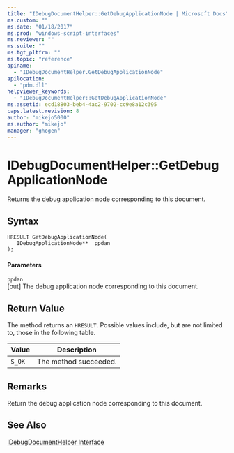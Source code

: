 ```yaml
---
title: "IDebugDocumentHelper::GetDebugApplicationNode | Microsoft Docs"
ms.custom: ""
ms.date: "01/18/2017"
ms.prod: "windows-script-interfaces"
ms.reviewer: ""
ms.suite: ""
ms.tgt_pltfrm: ""
ms.topic: "reference"
apiname: 
  - "IDebugDocumentHelper.GetDebugApplicationNode"
apilocation: 
  - "pdm.dll"
helpviewer_keywords: 
  - "IDebugDocumentHelper::GetDebugApplicationNode"
ms.assetid: ecd18803-beb4-4ac2-9702-cc9e8a12c395
caps.latest.revision: 8
author: "mikejo5000"
ms.author: "mikejo"
manager: "ghogen"
---
```

# IDebugDocumentHelper::GetDebugApplicationNode
Returns the debug application node corresponding to this document.  
  
## Syntax  
  
```  
HRESULT GetDebugApplicationNode(  
   IDebugApplicationNode**  ppdan  
);  
```  
  
#### Parameters  
 `ppdan`  
 [out] The debug application node corresponding to this document.  
  
## Return Value  
 The method returns an `HRESULT`. Possible values include, but are not limited to, those in the following table.  
  
|Value|Description|  
|-----------|-----------------|  
|`S_OK`|The method succeeded.|  
  
## Remarks  
 Return the debug application node corresponding to this document.  
  
## See Also  
 [IDebugDocumentHelper Interface](../../winscript/reference/idebugdocumenthelper-interface.md)